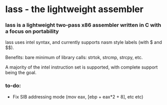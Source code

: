 # lass - the lightweight assembler

### lass is a lightweight two-pass x86 assembler written in C with a focus on portability

lass uses intel syntax, and currently supports nasm style labels (with $ and $$). 

Benefits: bare minimum of library calls: strtok, strcmp, strcpy, etc.

A majority of the intel instruction set is supported, with complete support being the goal.

### to-do:
* Fix SIB addressing mode (mov eax, [ebp + eax*2 + 8], etc etc)
